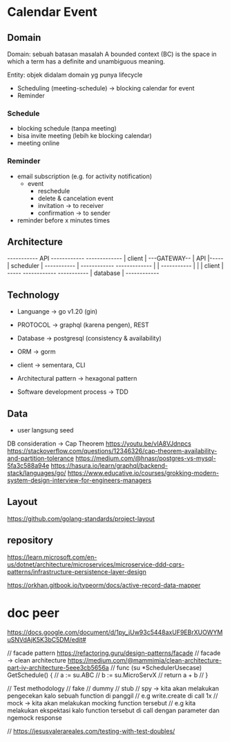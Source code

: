 # Calendar Event

## Domain
Domain: sebuah batasan masalah
A bounded context (BC) is the space in which a term has a definite and unambiguous meaning.

Entity: objek didalam domain yg punya lifecycle

- Scheduling (meeting-schedule) -> blocking calendar for event
- Reminder

### Schedule
- blocking schedule (tanpa meeting)
- bisa invite meeting (lebih ke blocking calendar)
- meeting online

### Reminder
- email subscription (e.g. for activity notification)
    - event
        - reschedule
        - delete & cancelation event
        - invitation -> to receiver
        - confirmation -> to sender
- reminder before x minutes times

## Architecture

-----------     API      ------------     -------------
| client  | ---GATEWAY-- |    API   |-----| scheduler |
-----------     |        ------------     -------------
                |              | 
-----------     |              |
| client  | -----        ------------
-----------              | database |
                         ------------

## Technology
- Languange -> go v1.20 (gin)
- PROTOCOL  -> graphql (karena pengen), REST
- Database  -> postgresql (consistency & availability)
- ORM       -> gorm
- client    -> sementara, CLI

- Architectural pattern -> hexagonal pattern
- Software development process -> TDD

## Data
- user langsung seed

DB consideration -> Cap Theorem
https://youtu.be/vIA8VJdnpcs
https://stackoverflow.com/questions/12346326/cap-theorem-availability-and-partition-tolerance
https://medium.com/@hnasr/postgres-vs-mysql-5fa3c588a94e
https://hasura.io/learn/graphql/backend-stack/languages/go/
https://www.educative.io/courses/grokking-modern-system-design-interview-for-engineers-managers

## Layout
https://github.com/golang-standards/project-layout

## repository
https://learn.microsoft.com/en-us/dotnet/architecture/microservices/microservice-ddd-cqrs-patterns/infrastructure-persistence-layer-design

https://orkhan.gitbook.io/typeorm/docs/active-record-data-mapper


# doc peer
https://docs.google.com/document/d/1py_jUw93c5448axUF9EBrXUOWYMuSNVdAjK5K3bC5DM/edit#

// facade pattern https://refactoring.guru/design-patterns/facade
// facade -> clean architecture https://medium.com/@mammimia/clean-architecture-part-iv-architecture-5eee3cb5656a
// func (su *SchedulerUsecase) GetSchedule() {
// 	a := su.ABC
// 	b := su.MicroServX
// 	return a + b
// }


// Test methodology
// fake
// dummy
// stub
// spy -> kita akan melakukan pengecekan kalo sebuah function di panggil
//			e.g write.create di call 1x
// mock -> kita akan melakukan mocking function tersebut
// 			e.g kita melakukan ekspektasi kalo function tersebut di call dengan parameter dan ngemock response

// https://jesusvalerareales.com/testing-with-test-doubles/